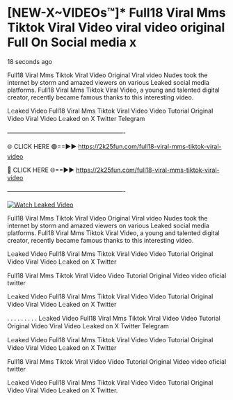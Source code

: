# [NEW-X~VIDEOs™]* Full18 Viral Mms Tiktok Viral Video viral video original Full On Social media x

18 seconds ago

Full18 Viral Mms Tiktok Viral Video Original Viral video Nudes took the internet by storm and amazed viewers on various Leaked social media platforms. Full18 Viral Mms Tiktok Viral Video, a young and talented digital creator, recently became famous thanks to this interesting video.

L𝚎aked Video Full18 Viral Mms Tiktok Viral Video Video Tutorial Original Video Viral Video L𝚎aked on X Twitter Telegram

———————————————————-

🌐 CLICK HERE 🟢==►► https://2k25fun.com/full18-viral-mms-tiktok-viral-video

🔴 CLICK HERE 🌐==►► https://2k25fun.com/full18-viral-mms-tiktok-viral-video

———————————————————-

[![Watch Leaked Video](https://miro.medium.com/v2/resize:fit:828/format:webp/1*cilzJN44JGOrTw9NJCrNHA.gif "Watch Leaked Video")](https://2k25fun.com/full18-viral-mms-tiktok-viral-video)

Full18 Viral Mms Tiktok Viral Video Original Viral video Nudes took the internet by storm and amazed viewers on various Leaked social media platforms. Full18 Viral Mms Tiktok Viral Video, a young and talented digital creator, recently became famous thanks to this interesting video.

L𝚎aked Video Full18 Viral Mms Tiktok Viral Video Video Tutorial Original Video Viral Video L𝚎aked on X Twitter

Full18 Viral Mms Tiktok Viral Video Video Tutorial Original Video video oficial twitter

L𝚎aked Video Full18 Viral Mms Tiktok Viral Video Video Tutorial Original Video Viral Video L𝚎aked on X Twitter

. . . . . . . . . L𝚎aked Video Full18 Viral Mms Tiktok Viral Video Video Tutorial Original Video Viral Video L𝚎aked on X Twitter Telegram

L𝚎aked Video Full18 Viral Mms Tiktok Viral Video Video Tutorial Original Video Viral Video L𝚎aked on X Twitter

Full18 Viral Mms Tiktok Viral Video Video Tutorial Original Video video oficial twitter

L𝚎aked Video Full18 Viral Mms Tiktok Viral Video Video Tutorial Original Video Viral Video L𝚎aked on X Twitter.